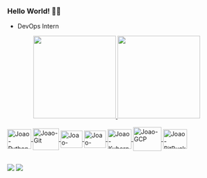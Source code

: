 ### Hello World! 👨‍💻

- DevOps Intern

<div align="center">
  <a href="https://github.com/araujoajoao">
  <img height="190em" src="https://github-readme-stats.vercel.app/api?username=araujoajoao&show_icons=true&theme=light&include_all_commits=true&count_private=true"/>
  <img height="190em" src="https://github-readme-stats.vercel.app/api/top-langs/?username=araujoajoao&layout=compact&langs_count=7&theme=light"/>
</div>
  <div style="display: inline_block"><br>
<img align="center" alt="Joao-Python" height="45" width="55" src="https://cdn.jsdelivr.net/gh/devicons/devicon/icons/python/python-original.svg" />
<img align="center" alt="Joao-Git" height="50" width="60" src="https://cdn.jsdelivr.net/gh/devicons/devicon/icons/git/git-original-wordmark.svg">
<img align="center" alt="Joao-Bash" height="40" width="50" src="https://cdn.jsdelivr.net/gh/devicons/devicon/icons/bash/bash-plain.svg" />          
<img align="center" alt="Joao-Docker" height="40" width="50" src="https://cdn.jsdelivr.net/gh/devicons/devicon/icons/docker/docker-original-wordmark.svg" />
<img align="center" alt="Joao-Kubernetes" height="45" width="55" src="https://cdn.jsdelivr.net/gh/devicons/devicon/icons/kubernetes/kubernetes-plain-wordmark.svg" />
<img align="center" alt="Joao-GCP" height="55" width="65"  src="https://cdn.jsdelivr.net/gh/devicons/devicon/icons/googlecloud/googlecloud-original-wordmark.svg" />
<img align="center" alt="Joao-BitBucket" height="45" width="55" src="https://cdn.jsdelivr.net/gh/devicons/devicon/icons/bitbucket/bitbucket-original-wordmark.svg" />
          

##
    
  <div>   
  <a href="https://www.linkedin.com/in/araujojoao84/" target="_blank"><img src="https://img.shields.io/badge/-LinkedIn-%230077B5?style=for-the-badge&logo=linkedin&logoColor=white" target="_blank"></a>
    <a href="https://api.whatsapp.com/send?phone=5554996277371" target="_blank"><img src="https://img.shields.io/badge/WhatsApp-25D366?style=for-the-badge&logo=whatsapp&logoColor=white" target="_blank"></a>
   
  </div>
  
  
